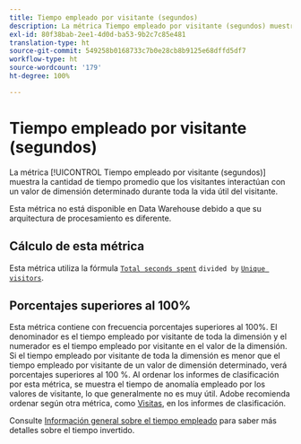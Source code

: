 ```yaml
---
title: Tiempo empleado por visitante (segundos)
description: La métrica Tiempo empleado por visitante (segundos) muestra la cantidad de tiempo promedio que los visitantes interactúan con un valor de dimensión determinado durante toda la vida útil del visitante.
exl-id: 80f38bab-2ee1-4d0d-ba53-9b2c7c85e481
translation-type: ht
source-git-commit: 549258b0168733c7b0e28cb8b9125e68dffd5df7
workflow-type: ht
source-wordcount: '179'
ht-degree: 100%

---
```


# Tiempo empleado por visitante (segundos)

La métrica [!UICONTROL Tiempo empleado por visitante (segundos)] muestra la cantidad de tiempo promedio que los visitantes interactúan con un valor de dimensión determinado durante toda la vida útil del visitante.

Esta métrica no está disponible en Data Warehouse debido a que su arquitectura de procesamiento es diferente.

## Cálculo de esta métrica

Esta métrica utiliza la fórmula [`Total seconds spent`](total-seconds-spent.md) `divided by` [`Unique visitors`](unique-visitors.md).

## Porcentajes superiores al 100%

Esta métrica contiene con frecuencia porcentajes superiores al 100%. El denominador es el tiempo empleado por visitante de toda la dimensión y el numerador es el tiempo empleado por visitante en el valor de la dimensión. Si el tiempo empleado por visitante de toda la dimensión es menor que el tiempo empleado por visitante de un valor de dimensión determinado, verá porcentajes superiores al 100 %. Al ordenar los informes de clasificación por esta métrica, se muestra el tiempo de anomalía empleado por los valores de visitante, lo que generalmente no es muy útil. Adobe recomienda ordenar según otra métrica, como [Visitas](visits.md), en los informes de clasificación.

Consulte [Información general sobre el tiempo empleado](time-spent.md) para saber más detalles sobre el tiempo invertido.

